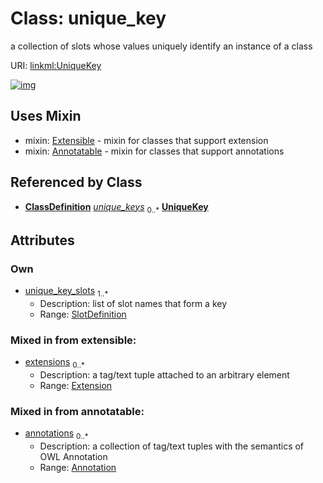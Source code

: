 
# Class: unique_key


a collection of slots whose values uniquely identify an instance of a class

URI: [linkml:UniqueKey](https://w3id.org/linkml/UniqueKey)


[![img](https://yuml.me/diagram/nofunky;dir:TB/class/[SlotDefinition]<unique_key_slots%201..*-%20[UniqueKey],[UniqueKey]uses%20-.->[Extensible],[UniqueKey]uses%20-.->[Annotatable],[SlotDefinition],[Extension],[Extensible],[ClassDefinition],[Annotation],[Annotatable])](https://yuml.me/diagram/nofunky;dir:TB/class/[SlotDefinition]<unique_key_slots%201..*-%20[UniqueKey],[UniqueKey]uses%20-.->[Extensible],[UniqueKey]uses%20-.->[Annotatable],[SlotDefinition],[Extension],[Extensible],[ClassDefinition],[Annotation],[Annotatable])

## Uses Mixin

 *  mixin: [Extensible](Extensible.md) - mixin for classes that support extension
 *  mixin: [Annotatable](Annotatable.md) - mixin for classes that support annotations

## Referenced by Class

 *  **[ClassDefinition](ClassDefinition.md)** *[unique_keys](unique_keys.md)*  <sub>0..\*</sub>  **[UniqueKey](UniqueKey.md)**

## Attributes


### Own

 * [unique_key_slots](unique_key_slots.md)  <sub>1..\*</sub>
     * Description: list of slot names that form a key
     * Range: [SlotDefinition](SlotDefinition.md)

### Mixed in from extensible:

 * [extensions](extensions.md)  <sub>0..\*</sub>
     * Description: a tag/text tuple attached to an arbitrary element
     * Range: [Extension](Extension.md)

### Mixed in from annotatable:

 * [annotations](annotations.md)  <sub>0..\*</sub>
     * Description: a collection of tag/text tuples with the semantics of OWL Annotation
     * Range: [Annotation](Annotation.md)
